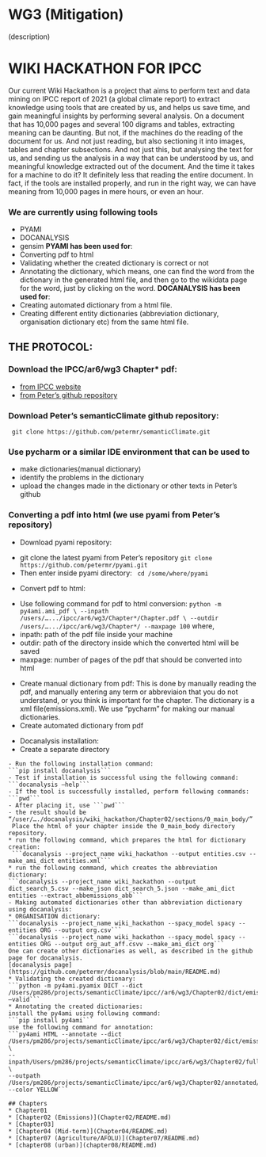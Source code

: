 # WG3 (Mitigation)

(description)
# WIKI HACKATHON FOR IPCC
Our current Wiki Hackathon is a project that aims to perform text and data mining on IPCC report of 2021 (a global climate report) to extract knowledge using tools that are created by us, and helps us save time, and gain meaningful insights by performing several analysis. On a document that has 10,000 pages and several 100 digrams and tables, extracting meaning can be daunting. But not, if the machines do the reading of the document for us. And not just reading, but also sectioning it into images, tables and chapter subsections. And not just this, but analysing the text for us, and sending us the analysis in a way that can be understood by us, and meaningful knowledge extracted out of the document. And the time it takes for a machine to do it? It definitely less that reading the entire document. In fact, if the tools are installed properly, and run in the right way, we can have meaning from 10,000 pages in mere hours, or even an hour.
### We are currently using following tools
* PYAMI 
* DOCANALYSIS
* gensim
**PYAMI has been used for**:
* Converting pdf to html
* Validating whether the created dictionary is correct or not
* Annotating the dictionary, which means, one can find the word from the dictionary in the generated html file, and then go to the wikidata page for the word, just by clicking on the word.
**DOCANALYSIS has been used for**:
* Creating automated dictionary from a html file.
* Creating different entity dictionaries (abbreviation dictionary, organisation dictionary etc) from the same html file.
## THE PROTOCOL:
### Download the IPCC/ar6/wg3 Chapter* pdf: 
* [from IPCC website](https://www.ipcc.ch/report/ar6/wg3/)
* [from Peter’s github repository](https://github.com/petermr/semanticClimate/tree/main/ipcc/ar6/wg3) 
### Download Peter’s semanticClimate github repository:
 ``` git clone https://github.com/petermr/semanticClimate.git```
### Use pycharm or a similar IDE environment that can be used to
- make dictionaries(manual dictionary)
- identify the problems in the dictionary 
- upload the changes made in the dictionary or other texts in Peter’s github 
### Converting a pdf into html (we use pyami from Peter’s repository)
* Download pyami repository:
 -  git clone the latest pyami from Peter’s repository
 ``` git clone https://github.com/petermr/pyami.git ```
 - Then enter inside pyami directory:
``` cd /some/where/pyami```
* Convert pdf to html:
- Use following command for pdf to html conversion:
```python -m py4ami.ami_pdf \ --inpath /users/….../ipcc/ar6/wg3/Chapter*/Chapter.pdf \ --outdir /users/….../ipcc/ar6/wg3/Chapter*/ --maxpage 100```
where,
- inpath: path of the pdf file inside your machine
- outdir: path of the directory inside which the converted html will be saved
- maxpage: number of pages of the pdf that should be converted into html
* Create manual dictionary from pdf:
This is done by manually reading the pdf, and manually entering any term or abbreviaion that you do not understand, or you think is important for the chapter. The dictionary is a xml file(emissions.xml). We use “pycharm” for making our manual dictionaries.
* Create automated dictionary from pdf
- Docanalysis installation:
- Create a separate directory
``` mkdir /user/.../docanalysis
- Run the following installation command:
```pip install docanalysis```
- Test if installation is successful using the following command:
```docanalysis –help```
- If the tool is successfully installed, perform following commands:
```pwd```
- After placing it, use ```pwd```
- the result should be
“/user/…./docanalysis/wiki_hackathon/Chapter02/sections/0_main_body/”
 Place the html of your chapter inside the 0_main_body directory repository.
* run the following command, which prepares the html for dictionary creation: 
 ```docanalysis --project_name wiki_hackathon --output entities.csv --make_ami_dict entities.xml```
* run the following command, which creates the abbreviation dictionary:
```docanalysis --project_name wiki_hackathon --output dict_search_5.csv --make_json dict_search_5.json --make_ami_dict entities --extract_abbemissions_abb```
- Making automated dictionaries other than abbreviation dictionary using docanalysis:
* ORGANISATION dictionary: 
```docanalysis --project_name wiki_hackathon --spacy_model spacy --entities ORG --output org.csv```
```docanalysis --project_name wiki_hackathon --spacy_model spacy --entities ORG --output org_aut_aff.csvv --make_ami_dict org```
One can create other dictionaries as well, as described in the github page for docanalysis.   
[docanalysis page](https://github.com/petermr/docanalysis/blob/main/README.md)
* Validating the created dictionary:
```python -m py4ami.pyamix DICT --dict /Users/pm286/projects/semanticClimate/ipcc//ar6/wg3/Chapter02/dict/emissions.xml –valid```
* Annotating the created dictionaries:
install the py4ami using following command:
```pip install py4ami```
use the following command for annotation:
```py4ami HTML --annotate --dict /Users/pm286/projects/semanticClimate/ipcc/ar6/wg3/Chapter02/dict/emissions.xml \
--inpath/Users/pm286/projects/semanticClimate/ipcc/ar6/wg3/Chapter02/fulltext.html \
--outpath /Users/pm286/projects/semanticClimate/ipcc/ar6/wg3/Chapter02/annotated/fulltext_emissions.html --color YELLOW```

## Chapters
* Chapter01
* [Chapter02 (Emissions)](Chapter02/README.md)
* [Chapter03]
* [Chapter04 (Mid-term)](Chapter04/README.md)
* [Chapter07 (Agriculture/AFOLU)](Chapter07/README.md)
* [chapter08 (urban)](chapter08/README.md)
